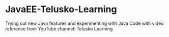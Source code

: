 # JavaEE-Telusko-Learning
Trying out new Java features and experimenting with Java Code with video reference from YouTube channel: Telusko Learning
